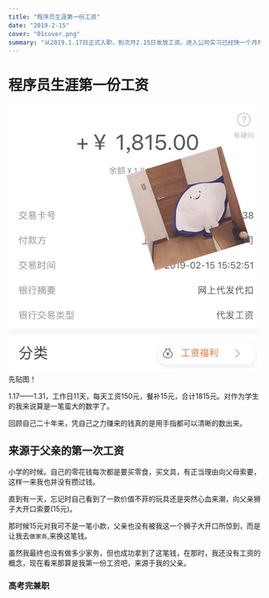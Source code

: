 ```yaml
---
title: "程序员生涯第一份工资"
date: "2019-2-15"
cover: "01cover.png"
summary: "从2019.1.17日正式入职，到次月2.15日发放工资。进入公司实习已经快一个月时间了。此时也收到了二十年来第一份正式工资,便想着写点什么留给以后的自己看。"
---
```


# 程序员生涯第一份工资


![image](salary.jpg)
先贴图！  

1.17——1.31，工作日11天，每天工资150元，餐补15元，合计1815元。对作为学生的我来说算是一笔蛮大的数字了。


回顾自己二十年来，凭自己之力赚来的钱真的是用手指都可以清晰的数出来。


## 来源于父亲的第一次工资

小学的时候。自己的零花钱每次都是要买零食，买文具，有正当理由向父母索要，这样一来我也并没有攒过钱。

直到有一天，忘记时自己看到了一款价值不菲的玩具还是突然心血来潮，向父亲狮子大开口索要(15元)。

那时候15元对我可不是一笔小款，父亲也没有被我这一个狮子大开口所惊到，而是让我去`做家务`,来换这笔钱。  

虽然我最终也没有做多少家务，但也成功拿到了这笔钱，在那时，我还没有工资的概念，现在看来那算是我第一份工资吧，来源于我的父亲。

### 高考完兼职


